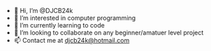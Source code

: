 - 👋 Hi, I’m @DJCB24k
- 👀 I’m interested in computer programming
- 🌱 I’m currently learning to code
- 💞️ I’m looking to collaborate on any beginner/amatuer level project
- 📫 Contact me at djcb24k@hotmail.com

<!---
DJCB24k/DJCB24k is a ✨ special ✨ repository because its `README.md` (this file) appears on your GitHub profile.
You can click the Preview link to take a look at your changes.
--->
